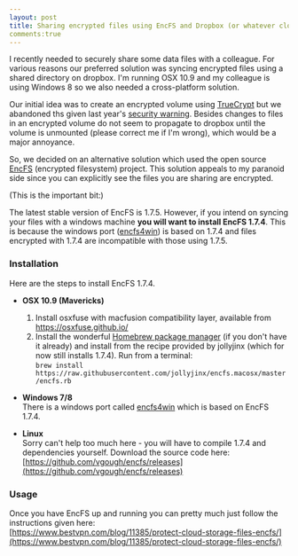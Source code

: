 ```yaml
---
layout: post
title: Sharing encrypted files using EncFS and Dropbox (or whatever cloud storage you are using)
comments:true
---
```


I recently needed to securely share some data files with a colleague. For various reasons our preferred solution was syncing encrypted files using a shared directory on dropbox. I'm running OSX 10.9 and my colleague is using Windows 8 so we also needed a cross-platform solution. 

Our initial idea was to create an encrypted volume using [TrueCrypt](http://truecrypt.sourceforge.net) but we abandoned ths given last year's [security warning](http://truecrypt.sourceforge.net).  Besides changes to files in an encrypted volume do not seem to propagate to dropbox  until the volume is unmounted (please correct me if I'm wrong), which would be a major annoyance. 

So, we decided on an alternative solution which used the open source [EncFS](http://www.arg0.net/#!encfs/c1awt) (encrypted filesystem) project. This solution appeals to my paranoid side since you can explicitly see the files you are sharing are encrypted.

(This is the important bit:)

The latest stable version of EncFS is 1.7.5. However, if you intend on syncing your files with a windows machine  **you will want to install EncFS 1.7.4**. This is because the windows port ([encfs4win](http://members.ferrara.linux.it/freddy77/encfs.html)) is based on 1.7.4 and files encrypted with 1.7.4 are incompatible with those using 1.7.5. 

### Installation

Here are the steps to install EncFS 1.7.4.

- **OSX 10.9 (Mavericks)**  
  1. Install osxfuse with macfusion compatibility layer, available from  https://osxfuse.github.io/
  2. Install the wonderful [Homebrew package manager](http://brew.sh) (if you don't have it already) and install from the recipe provided by jollyjinx (which for now still installs 1.7.4). Run from a terminal:  
```brew install https://raw.githubusercontent.com/jollyjinx/encfs.macosx/master/encfs.rb```

- **Windows 7/8**  
There is a windows port called [encfs4win](http://members.ferrara.linux.it/freddy77/encfs.html) which is based on EncFS 1.7.4.

- **Linux**  
Sorry can't help too much here - you will have to compile 1.7.4 and dependencies yourself. Download the source code here:  
[https://github.com/vgough/encfs/releases](https://github.com/vgough/encfs/releases)

### Usage

Once you have EncFS up and running you can pretty much just follow the instructions given here:  
[https://www.bestvpn.com/blog/11385/protect-cloud-storage-files-encfs/](https://www.bestvpn.com/blog/11385/protect-cloud-storage-files-encfs/)
 